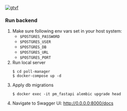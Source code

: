 [![gtvf](https://circleci.com/gh/gtvf/poll-manager.svg?style=svg)](https://app.circleci.com/pipelines/github/gtvf/poll-manager)

### Run backend

1. Make sure following env vars set in your host system:
   * `$POSTGRES_PASSWORD` 
   * `$POSTGRES_USER`
   * `$POSTGRES_DB`
   * `$POSTGRES_URL`
   * `$POSTGRES_PORT`
2. Run local server
    ```shell
    $ cd poll-manager
    $ docker-compose up -d
    ```
3. Apply db migrations
   ```shell
   $ docker exec -it pm_fastapi alembic upgrade head
   ```
4. Navigate to Swagger UI: http://0.0.0.0:8000/docs

